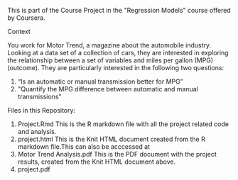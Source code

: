 This is part of the Course Project in the "Regression Models" course offered by Coursera.

Context

You work for Motor Trend, a magazine about the automobile industry. Looking at a data set of a collection of cars, they are interested in exploring the relationship between a set of variables and miles per gallon (MPG) (outcome). They are particularly interested in the following two questions:

1. “Is an automatic or manual transmission better for MPG”
2. "Quantify the MPG difference between automatic and manual transmissions"

Files in this Repository:

1. Project.Rmd
This is the R markdown file with all the project related code and analysis.
2. project.html
This is the Knit HTML document created from the R markdown file.This can also be acccessed at 
3. Motor Trend Analysis.pdf 
This is the PDF document with the project results, created from the Knit HTML document above.
4. project.pdf
